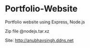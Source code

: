 # Portfolio-Website

Portfolio website using Express, Node.js

Zip file @nodejs.tar.xz

Site: http://anubhavsingh.ddns.net

